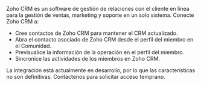 Zoho CRM es un software de gestión de relaciones con el cliente en línea para la gestión de ventas, marketing y soporte en un solo sistema. Conecte Zoho CRM a:

- Cree contactos de Zoho CRM para mantener el CRM actualizado.
- Abra el contacto asociado de Zoho CRM desde el perfil del miembro en el Comunidad.
- Previsualice la información de la operación en el perfil del miembro.
- Sincronice las actividades de los miembros en Zoho CRM.

La integración está actualmente en desarrollo, por lo que las características no son definitivas. Contáctenos para solicitar acceso temprano.

